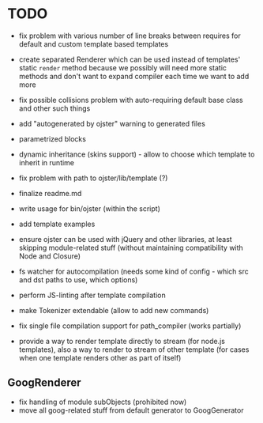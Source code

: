 # TODO

* fix problem with various number of line breaks between requires for default and custom template based templates
* create separated Renderer which can be used instead of templates' static `render` method because we possibly will need more static methods and don't want to expand compiler each time we want to add more

* fix possible collisions problem with auto-requiring default base class and other such things


* add "autogenerated by ojster" warning to generated files
* parametrized blocks
* dynamic inheritance (skins support) - allow to choose which template to inherit in runtime

* fix problem with path to ojster/lib/template (?)

* finalize readme.md

* write usage for bin/ojster (within the script)
* add template examples

* ensure ojster can be used with jQuery and other libraries, at least skipping module-related stuff (without maintaining compatibility with Node and Closure)
* fs watcher for autocompilation (needs some kind of config - which src and dst paths to use, which options)
* perform JS-linting after template compilation

* make Tokenizer extendable (allow to add new commands)

* fix single file compilation support for path_compiler (works partially)

* provide a way to render template directly to stream (for node.js templates), also a way to render to stream of other template (for cases when one template renders other as part of itself)

## GoogRenderer

* fix handling of module subObjects (prohibited now)
* move all goog-related stuff from default generator to GoogGenerator
